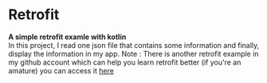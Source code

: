 # Retrofit
<b>A simple retrofit examle with kotlin</b><br>
In this project, I read one json file that contains some information and finally, display the information in my app.
Note : There is another retrofit example in my github account which can help you learn retrofit better (if you're an amature) you can access it <a href="https://github.com/mahdi-1384/Retrofit-DataBinding">here</a>
